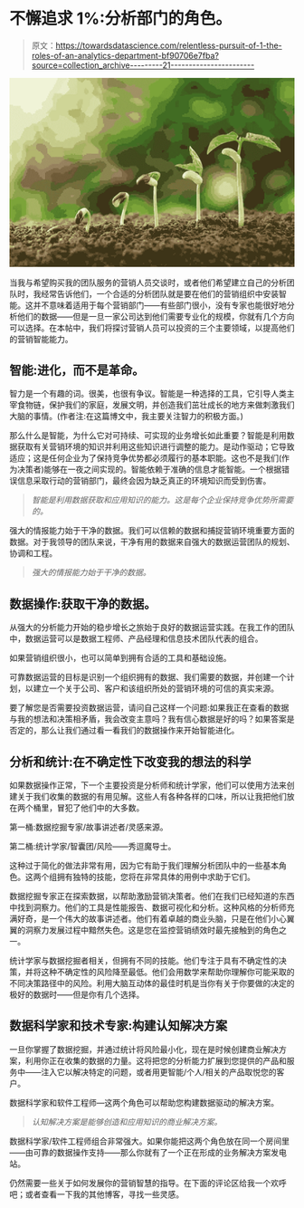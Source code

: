 # 不懈追求 1%:分析部门的角色。

> 原文：<https://towardsdatascience.com/relentless-pursuit-of-1-the-roles-of-an-analytics-department-bf90706e7fba?source=collection_archive---------21----------------------->

![](img/62fd76e2e4d9a37303061149e8adec6f.png)

当我与希望购买我的团队服务的营销人员交谈时，或者他们希望建立自己的分析团队时，我经常告诉他们，一个合适的分析团队就是要在他们的营销组织中安装智能。这并不意味着适用于每个营销部门——有些部门很小，没有专家也能很好地分析他们的数据——但是一旦一家公司达到他们需要专业化的规模，你就有几个方向可以选择。在本帖中，我们将探讨营销人员可以投资的三个主要领域，以提高他们的营销智能能力。

## 智能:进化，而不是革命。

智力是一个有趣的词。很美，也很有争议。智能是一种选择的工具，它引导人类主宰食物链，保护我们的家庭，发展文明，并创造我们茁壮成长的地方来做刺激我们大脑的事情。(作者注:在这篇博文中，我主要关注智力的积极方面。)

那么什么是智能，为什么它对可持续、可实现的业务增长如此重要？智能是利用数据获取有关营销环境的知识并利用这些知识进行调整的能力。是动作驱动；它导致适应；这是任何企业为了保持竞争优势都必须履行的基本职能。这也不是我们(作为决策者)能够在一夜之间实现的。智能依赖于准确的信息才能智能。一个根据错误信息采取行动的营销部门，最终会因为缺乏真正的环境知识而受到伤害。

> *智能是利用数据获取和应用知识的能力。这是每个企业保持竞争优势所需要的。*

强大的情报能力始于干净的数据。我们可以信赖的数据和捕捉营销环境重要方面的数据。对于我领导的团队来说，干净有用的数据来自强大的数据运营团队的规划、协调和工程。

> *强大的情报能力始于干净的数据。*

## 数据操作:获取干净的数据。

从强大的分析能力开始的稳步增长之旅始于良好的数据运营实践。在我工作的团队中，数据运营可以是数据工程师、产品经理和信息技术团队代表的组合。

如果营销组织很小，也可以简单到拥有合适的工具和基础设施。

可靠数据运营的目标是识别一个组织拥有的数据、我们需要的数据，并创建一个计划，以建立一个关于公司、客户和该组织所处的营销环境的可信的真实来源。

要了解您是否需要投资数据运营，请问自己这样一个问题:如果我正在查看的数据与我的想法和决策相矛盾，我会改变主意吗？我有信心数据是好的吗？如果答案是否定的，那么让我们通过看一看我们的数据操作来开始智能进化。

## 分析和统计:在不确定性下改变我的想法的科学

如果数据操作正常，下一个主要投资是分析师和统计学家，他们可以使用方法来创建关于我们收集的数据的有用见解。这些人有各种各样的口味，所以让我把他们放在两个桶里，冒犯了他们中的大多数。

第一桶:数据挖掘专家/故事讲述者/灵感来源。

第二桶:统计学家/智囊团/风险——秀逗魔导士。

这种过于简化的做法非常有用，因为它有助于我们理解分析团队中的一些基本角色。这两个组拥有独特的技能，您将在非常具体的用例中求助于它们。

数据挖掘专家正在探索数据，以帮助激励营销决策者。他们在我们已经知道的东西中找到洞察力。他们的工具是性能报告、数据可视化和分析。这种风格的分析师充满好奇，是一个伟大的故事讲述者。他们有着卓越的商业头脑，只是在他们小心翼翼的洞察力发展过程中黯然失色。这是您在监控营销绩效时最先接触到的角色之一。

统计学家与数据挖掘者相关，但拥有不同的技能。他们专注于具有不确定性的决策，并将这种不确定性的风险降至最低。他们会用数学来帮助你理解你可能采取的不同决策路径中的风险。利用大脑互动体的最佳时机是当你有关于你要做的决定的极好的数据时——但是你有几个选择。

## **数据科学家和技术专家:构建认知解决方案**

一旦你掌握了数据挖掘，并通过统计将风险最小化，现在是时候创建商业解决方案，利用你正在收集的数据的力量。这将把您的分析能力扩展到您提供的产品和服务中——注入它以解决特定的问题，或者用更智能/个人/相关的产品取悦您的客户。

数据科学家和软件工程师—这两个角色可以帮助您构建数据驱动的解决方案。

> *认知解决方案是能够创造和应用知识的商业解决方案。*

数据科学家/软件工程师组合非常强大。如果你能把这两个角色放在同一个房间里——由可靠的数据操作支持——那么你就有了一个正在形成的业务解决方案发电站。

仍然需要一些关于如何发展你的营销智慧的指导。在下面的评论区给我一个欢呼吧；或者查看一下我的其他博客，寻找一些灵感。